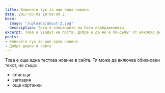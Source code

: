 ```yaml
---
title: Кликнете тук за още една новина
date: 2017-05-01 18:08:00 Z
hero:
  image: "/uploads/about-2.jpg"
  description: Това е описанието на hero изображението.
excerpt: Това е уводът на поста. Добре е да не е по-дълъг от няколко реда.
posts:
- Кликнете тук за още една новина
- Добре дошли в сайта
---
```


Това е още една тестова новина в сайта. Тя може да включва обикновен текст, но също:

* списъци
* заглавия
* още картинки